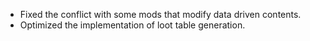 - Fixed the conflict with some mods that modify data driven contents.
- Optimized the implementation of loot table generation.